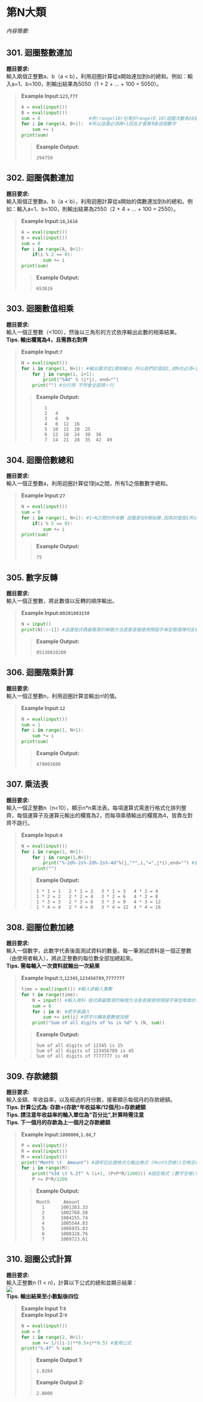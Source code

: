 # 第N大類 
###### 內容簡要: 

## 301. 迴圈整數連加
**題目要求:**  
輸入兩個正整數a、b（a < b），利用迴圈計算從a開始連加到b的總和。例如：輸入a=1、b=100，則輸出結果為5050（1 + 2 + … + 100 = 5050）。
> **Example Input:`123`,`777`**  
> ```py
> A = eval(input())
> B = eval(input())
> sum = 0                  #例:range(10)也等於range(0,10)迴圈次數為10圈的預設參數是從0~(10-1) 
> for i in range(A, B+1):  #所以這邊必須再+1回去才會算到B這個數字
>     sum += i
> print(sum)
> ```
>> **Example Output:**
>> ```
>> 294750
>> ```

## 302. 迴圈偶數連加
**題目要求:**  
輸入兩個正整數a、b（a < b），利用迴圈計算從a開始的偶數連加到b的總和。例如：輸入a=1、b=100，則輸出結果為2550（2 + 4 + … + 100 = 2550）。
> **Example Input:`16`,`1616`**  
> ```py
> A = eval(input())
> B = eval(input())
> sum = 0
> for i in range(A, B+1):
>     if(i % 2 == 0):
>         sum += i
> print(sum)
> ```
>> **Example Output:**
>> ```
>> 653616
>> ```

## 303. 迴圈數值相乘
**題目要求:**  
輸入一個正整數（<100），然後以三角形的方式依序輸出此數的相乘結果。  
**Tips. 輸出欄寬為4，且需靠右對齊**
> **Example Input:`7`**  
> ```py
> N = eval(input())
> for i in range(1, N+1): #輸出要求從1開始輸出 所以我們初值設1,故N也必須+1 迴圈次數才會正確
>     for j in range(1, i+1):
>         print("%4d" % (i*j), end="")
>     print("") #分行用 不然會全部擠一行
> ```
>> **Example Output:**
>> ```
>>    1
>>    2   4
>>    3   6   9
>>    4   8  12  16
>>    5  10  15  20  25
>>    6  12  18  24  30  36
>>    7  14  21  28  35  42  49
>> ```

## 304. 迴圈倍數總和
**題目要求:**  
輸入一個正整數a，利用迴圈計算從1到a之間，所有5之倍數數字總和。
> **Example Input:`27`**  
> ```py
> N = eval(input())
> sum = 0
> for i in range(1, N+1): #1~N之間的所有數 迴圈是從0開始算,因為初值設1所以N也必須+1
>     if(i % 5 == 0):
>         sum += i
> print(sum)
> ```
>> **Example Output:**
>> ```
>> 75
>> ```

## 305. 數字反轉
**題目要求:**  
輸入一個正整數，將此數值以反轉的順序輸出。
> **Example Input:`00201803150`**  
> ```py
> N = input() 
> print(N[::-1]) #這邊程式碼最簡潔的解題方法就是直接使用預設字串型態做陣列反轉輸出
> ```
>> **Example Output:**
>> ```
>> 05130810200
>> ```

## 306. 迴圈階乘計算
**題目要求:**  
輸入一個正整數n，利用迴圈計算並輸出n!的值。
> **Example Input:`12`**  
> ```py
> N = eval(input())
> sum = 1
> for i in range(1, N+1): 
>     sum *= i
> print(sum)
> ```
>> **Example Output:**
>> ```
>> 479001600
>> ```

## 307. 乘法表
**題目要求:**  
輸入一個正整數n（n<10），顯示n*n乘法表。每項運算式需進行格式化排列整齊，每個運算子及運算元輸出的欄寬為2，而每項乘積輸出的欄寬為4，皆靠左對齊不跳行。  
> **Example Input:`4`**  
> ```py
> N = eval(input())
> for i in range(1, N+1):
>     for j in range(1,N+1):
>         print("%-2d%-2s%-2d%-2s%-4d"%(j,"*",i,"=",j*i),end="") #要注意乘數與被乘數的輸出是否與題目相符
>     print("") 
> ```
>> **Example Output:**
>> ```
>> 1 * 1 = 1   2 * 1 = 2   3 * 1 = 3   4 * 1 = 4
>> 1 * 2 = 2   2 * 2 = 4   3 * 2 = 6   4 * 2 = 8
>> 1 * 3 = 3   2 * 3 = 6   3 * 3 = 9   4 * 3 = 12
>> 1 * 4 = 4   2 * 4 = 8   3 * 4 = 12  4 * 4 = 16
>> ```

## 308. 迴圈位數加總
**題目要求:**  
輸入一個數字，此數字代表後面測試資料的數量。每一筆測試資料是一個正整數（由使用者輸入），將此正整數的每位數全部加總起來。  
**Tips. 需每輸入一次資料就輸出一次結果**
> **Example Input:`3`,`12345`,`123456789`,`7777777`**  
> ```py
> time = eval(input()) #輸入欲輸入筆數
> for t in range(time):
>     N = input() #輸入資料 程式碼最簡潔的解題方法是直接使用預設字串型態做計算
>     sum = 0
>     for i in N: #把字串讀入
>         sum += int(i) #把字元轉為整數做加總
>     print("Sum of all digits of %s is %d" % (N, sum))
> ```
>> **Example Output:**
>> ```
>> Sum of all digits of 12345 is 15
>> Sum of all digits of 123456789 is 45
>> Sum of all digits of 7777777 is 49
>> ```

## 309. 存款總額
**題目要求:**  
輸入金額、年收益率，以及經過的月份數，接著顯示每個月的存款總額。  
**Tips. 計算公式為: 存款+(存款*年收益率/12個月)=存款總額**  
**Tips. 請注意年收益率的輸入單位為"百分比",計算時需注意**  
**Tips. 下一個月的存款為上一個月之存款總額**
> **Example Input:`1000000`,`1.66`,`7`**  
> ```py
> P = eval(input())
> R = eval(input())
> M = eval(input())
> print("Month \t  Amount") #請牢記此題格式化輸出格式 (Month空格\t空格空格Amount) 多1少1都不行
> for i in range(M):
>     print("%3d \t %.2f" % (i+1, (P+P*R/1200))) #固定格式 (數字空格\t空格數字)
>     P += P*R/1200
> ```
>> **Example Output:**
>> ```
>> Month     Amount
>>   1      1001383.33
>>   2      1002768.58
>>   3      1004155.74
>>   4      1005544.83
>>   5      1006935.83
>>   6      1008328.76
>>   7      1009723.61
>> ```

## 310. 迴圈公式計算
**題目要求:**  
輸入正整數n (1 < n)，計算以下公式的總和並顯示結果：  
![](https://latex.codecogs.com/svg.latex?%20\frac{1}{1+\sqrt{2}}%20+%20\frac{1}{\sqrt{2}+\sqrt{3}}%20+%20\frac{1}{\sqrt{3}+\sqrt{4}}%20+%20...%20+%20\frac{1}{\sqrt{n-1}+\sqrt{n}})  
**Tips. 輸出結果至小數點後四位**
> **Example Input 1:`8`**  
> **Example Input 2:`9`** 
> ```py
> N = eval(input())
> sum = 0
> for i in range(2, N+1): 
>     sum += 1/((i-1)**0.5+i**0.5) #套用公式 
> print("%.4f" % sum)
> ```
>> **Example Output 1:**
>> ```
>> 1.8284
>> ```
>> **Example Output 2:**
>> ```
>> 2.0000
>> ```
